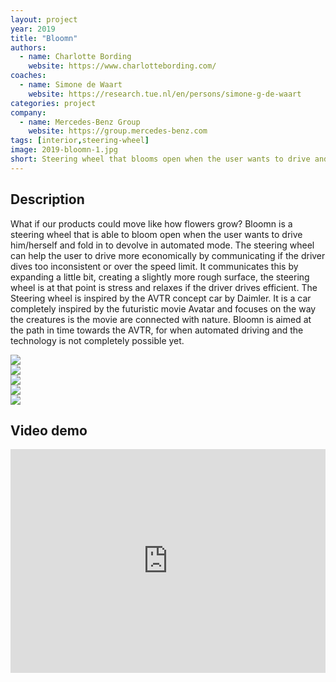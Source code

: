 ```yaml
---
layout: project
year: 2019
title: "Bloomn"
authors:
  - name: Charlotte Bording
    website: https://www.charlottebording.com/
coaches:
  - name: Simone de Waart
    website: https://research.tue.nl/en/persons/simone-g-de-waart
categories: project
company:
  - name: Mercedes-Benz Group
    website: https://group.mercedes-benz.com
tags: [interior,steering-wheel]
image: 2019-bloomn-1.jpg
short: Steering wheel that blooms open when the user wants to drive and fold in to devolve in mode of automation.
---
```


## Description
What if our products could move like how flowers grow? Bloomn is a steering wheel that is able to bloom open when the user wants to drive him/herself and fold in to devolve in automated mode. The steering wheel can help the user to drive more economically by communicating if the driver dives too inconsistent or over the speed limit. It communicates this by expanding a little bit, creating a slightly more rough surface, the steering wheel is at that point is stress and relaxes if the driver drives efficient.
The Steering wheel is inspired by the AVTR concept car by Daimler. It is a car completely inspired by the futuristic movie Avatar and focuses on the way the creatures is the movie are connected with nature. Bloomn is aimed at the path in time towards the AVTR, for when automated driving and the technology is not completely possible yet.

<div class="project-image">
  <img src="/assets/img/2019-bloomn-2.jpg">
</div>
<div class="project-image">
  <img src="/assets/img/2019-bloomn-3.jpg">
</div>
<div class="project-image">
  <img src="/assets/img/2019-bloomn-4.jpg">
</div>
<div class="project-image">
  <img src="/assets/img/2019-bloomn-5.jpg">
</div>
<div class="project-image">
  <img src="/assets/img/2019-bloomn-6.jpg">
</div>

## Video demo
<iframe style="display:inline-block; border:0px solid #FFF; width: 100%; height: 358px" src="https://www.youtube.com/embed/7Id4nRLvdH0?playlist=7Id4nRLvdH0&loop=1&autoplay=1&mute=1" frameborder="0" allowfullscreen></iframe>